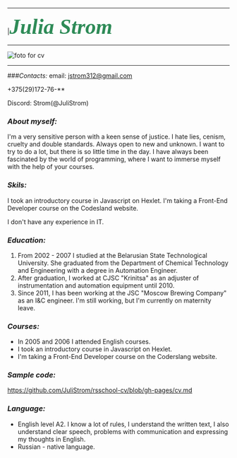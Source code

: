 ___________________________________________________________________________
|<font color=#2E8B57 size= 84 face = "black body">***Julia Strom***</font> 
______________________________________________________
![foto for cv](/fotocv.jpg) 
_______________________________________________________
###*Contacts:*
email: jstrom312@gmail.com 

+375(29)172-76-**

Discord: Strom(@JuliStrom)

### *About myself:*
I'm a very sensitive person with a keen sense of justice. I hate lies, cenism, cruelty and double standards. Always open to new and unknown. I want to try to do a lot, but there is so little time in the day. I have always been fascinated by the world of programming, where I want to immerse myself with the help of your courses.

### *Skils:*
  I took an introductory course in Javascript on Hexlet.
I'm taking a Front-End Developer course on the Codesland website.

I don't have any experience in IT.

### *Education:* 
 1. From 2002 - 2007 I studied at the Belarusian State Technological University. She graduated from the Department of Chemical Technology and Engineering with a degree in Automation Engineer.
2. After graduation, I worked at CJSC "Krinitsa" as an adjuster of instrumentation and automation equipment until 2010.
3. Since 2011, I has been working at the JSC "Moscow Brewing Company" as an I&C engineer. I'm still working, but I'm currently on maternity leave.



### *Courses:* 
- In 2005 and 2006 I attended English courses.
-  I took an introductory course in Javascript on Hexlet.
- I'm taking a Front-End Developer course on the Coderslang website.


### *Sample code:*

https://github.com/JuliStrom/rsschool-cv/blob/gh-pages/cv.md
### *Language:*
- English level A2. I know a lot of rules, I understand the written text, I also understand clear speech, problems with communication and expressing my thoughts in English.
- Russian - native language.